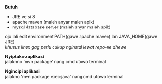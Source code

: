 <b>Butuh</b>
- JRE versi 8
- apache maven (maleh anyar maleh apik)
- mysql database server (maleh anyar maleh apik)

ojo lali edit environment PATH(gawe apache maven) lan JAVA_HOME(gawe JRE)<br>
<i>khusus linux gag perlu cukup nginstal lewat repo-ne dhewe</i>

<b>Nyiptakno aplikasi</b><br>
jalaknno 'mvn package' nang cmd utowo terminal

<b>Ngincipi aplikasi</b><br>
jalakno 'mvn package exec:java' nang cmd utowo terminal